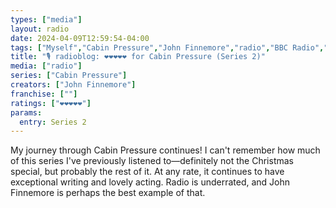 ```yaml
---
types: ["media"]
layout: radio
date: 2024-04-09T12:59:54-04:00
tags: ["Myself","Cabin Pressure","John Finnemore","radio","BBC Radio","BBC Radio 4"]
title: "🎙️ radioblog: ❤️❤️❤️❤️❤️ for Cabin Pressure (Series 2)"
media: ["radio"]
series: ["Cabin Pressure"]
creators: ["John Finnemore"]
franchise: [""]
ratings: ["❤️❤️❤️❤️❤️"]
params:
  entry: Series 2
---
```

My journey through Cabin Pressure continues! I can't remember how much of this series I've previously listened to—definitely not the Christmas special, but probably the rest of it. At any rate, it continues to have exceptional writing and lovely acting. Radio is underrated, and John Finnemore is perhaps the best example of that.
